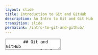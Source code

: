 ```yaml
---
layout: slide
title: Introduction to Git and GitHub
description: An Intro to Git and Git Hub
transition: slide
permalink: /intro-to-git-and-github/
---
```

<section data-markdown>
    <textarea data-template>
       ## Git and GitHub
       ##### Global Code 
       ![Git and Github](../assets/img/git-910x380.png)
       
       Note:
       This is a great piece to do early on because it means you don't have to cargo-cult git into the early teaching sessions, and you can introduce some professional guidance ("use github!") very early in the programme.
       
       There's a mixture of discussion, technical explanation (which can maybe be a bit dry?), and walkthrough which you must do with the class - creating a github account, create a "hello world" project, clone the repo, write some code locally, commit it locally, then push to the github remote. Then browse to github and - hey presto! - your code is right there.
       
       Make sure everyone in the class is keeping up with all the steps. If possible, write them down and keep them at the front of the class as a cheat-sheet for the rest of the programme. Impress upon the class how important it is to use github for *each* project they work on, even small stuff. Show them your own github repo - you're a pro, after all - show them microsoft's, maybe ask them to go find the code for a project they know.
       
       Show how you can use a github project's wiki, issues pages etc.
       
       That's where we leave this topic - branching and merge conflicts will maybe come up later in the programme and you can have an ad-hoc discussion about merges, fast-forwards etc.
       
       
       ---
       ## How do we share code?
       ![think](../assets/img/thinking-512.png)
       Note:
       Let's try and lead a progressive discussion about the problem that a distributed VCS solves:
       * What if I make a change and it breaks my code?
         * Ctrl-z
       * What if I want to go wayyy back to how things were yesterday?
         * erm...
       * How can I share a codebase between two people?
         * a network drive allows sharing, but no resource locking
       * So maybe the filesystem isn't the right place for code
         * but it's intuitive, and a good way to lay out code.
       
       ---
       ## We use "git"
       * Distributed Version Control
       * Built for the linux kernel project
       * ...by the linux kernel owner!
          * 19.5 MILLION lines of code
          * ~14000 contributors
       
       ---
       ## We use "git"
       * it's local
         * works with no internet connection!
       * *everyone* uses it
         * microsoft, google, US government
       
       ---
       ## Let's install it!
       ![install](../assets/img/debian-500.png)
       note:
       see who remembers!
       $ sudo apt-get install git
       run `git` to show some of the commands
       $ git config --global user.name "John Doe"
       $ git config --global user.email johndoe@example.com
       $ git config --list
       
       ---
       ## Git basics
       * Working directory
       * Staging area
       * .git directory
       note:
       Draw from https://git-scm.com/book/en/v2/Getting-Started-Git-Basics when you're drawing this out on the board
       identify the 'clone', 'add', and 'commit' operations
       
       ---
       ## Let's do it!
       ![Hack](../assets/img/hack-600.png)
       note:
       write a simple 'hello world' in Python, have the class work along with you
       print "Hello, World!"
       git init; git add .; git commit -m "init"
       then build it into a function by adding the main sentinel:
       def main():
           print "Hello, World!"
       
       if __name__ == "__main__":
           main()
       git add .; git commit -m "refactor executed code into a function"
       
       ---
       ## History
       * `git log -p`
       * `git log --since=2.weeks`
       
       ---
       ## Single-user workflow
       ```sh
       $ git init
       [...]
       $ git add .
       $ git commit -m "added hello world function"
       ```
       
       Note:
       Great, I've got a local repo. Now I can get change history, remember what I was doing & when, even move back to an earlier version (ask the class to find out how!)
       But... what if my computer breaks?
       
       ---
       ## git remotes
       * We've been dealing with changes on a *local repo*
       * A *remote repo* allows us to:
         * easily share code
         * collaborate on larger projects
         * work on different machines
         * recover from disk failures
       
       Note:
       Here it's a good time to draw out what a git remote is and how we can use them to collaborate
       their local <--> their github remote <--> my github clone <--> my local
                   push                 pull request             pull
       
       ---
       ## git remotes
       * A remote repository has
         * A shortname (e.g. "origin")
         * A URL to the location of the repository
       
       ---
       ## Using github
       * It's a remote!
       ```sh
       $ git remote add origin https://github.com/iotinafrica/material.git
       [git add, commit...]
       $ git remote -v
       ```
       Note:
       Works even without collaboration. Or you can grant someone perms to push to your repo. Or use the pull-request model
       
       ---
       ## Using GitHub
       * https://www.github.com
         * create an account
         * create a new repository
           * "HelloWorld"
         * `git remote add origin https://github.com/<username>/HelloWorld`
         * `git push -u origin master`
       
       ---
       ## Using GitHub
       * add a docstring to our `main()` method
       * push to origin
       
       ---
       ## Using github
       ![go!](../assets/img/github-512.png)
       
       Note: explore fun repos:
       https://github.com/chrislgarry/Apollo-11/tree/master/Comanche055
       https://github.com/google
       
       ---
       ## Forking with github
       If we want to make a change to _someone else's_ project
       * take a copy of the whole project
       * make changes to my version
       * then *ask* them if they want the change
       
       ---
       ## Forking with github
       If we're working in a team
       * Have a `dev` repo
       * Everyone works in their own repo
       * Changes go into production from `dev`
      </textarea>
</section>
